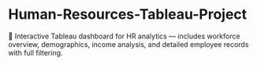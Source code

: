 # Human-Resources-Tableau-Project
👥 Interactive Tableau dashboard for HR analytics — includes workforce overview, demographics, income analysis, and detailed employee records with full filtering.
